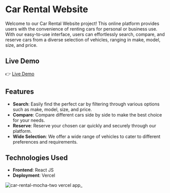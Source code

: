 # Car Rental Website

Welcome to our Car Rental Website project! This online platform provides users with the convenience of renting cars for personal or business use. With our easy-to-use interface, users can effortlessly search, compare, and reserve cars from a diverse selection of vehicles, ranging in make, model, size, and price.

## Live Demo

👉 [Live Demo](https://car-rental-mocha-two.vercel.app/)

## Features

- **Search**: Easily find the perfect car by filtering through various options such as make, model, size, and price.
- **Compare**: Compare different cars side by side to make the best choice for your needs.
- **Reserve**: Reserve your chosen car quickly and securely through our platform.
- **Wide Selection**: We offer a wide range of vehicles to cater to different preferences and requirements.

## Technologies Used

- **Frontend**: React JS
- **Deployment**: Vercel

![car-rental-mocha-two vercel app_](https://github.com/MariusNaydenov/car_rental/assets/147935970/d4d1112a-6e65-46b7-af12-d9e9ab6d22b5)

